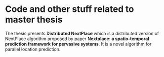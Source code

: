 # Code and other stuff related to master thesis
The thesis presents **Distributed NextPlace** which is a distributed version of NextPlace algorithm proposed by paper **Nextplace: a spatio-temporal prediction framework for pervasive systems**. It is a novel algorithm for parallel location prediction.
